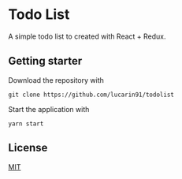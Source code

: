 # Todo List

A simple todo list to created with React + Redux.

## Getting starter
Download the repository with
```
git clone https://github.com/lucarin91/todolist
```

Start the application with
```
yarn start
```

## License

[MIT](LICENSE)
